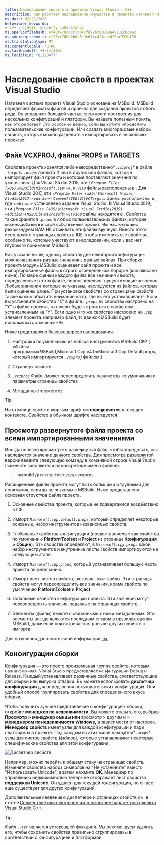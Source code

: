 ```yaml
---
title: Наследование свойств в проектах Visual Studio — C++
description: Как работает наследование имущества в проектах нативной (MSBuild) Visual Studio C.
ms.date: 02/21/2020
helpviewer_keywords:
- C++ projects, property inheritance
ms.openlocfilehash: 4740c479c6cc7c877fd72b7828a8e4811826de6c
ms.sourcegitcommit: c123cc76bb2b6c5cde6f4c425ece420ac733bf70
ms.translationtype: MT
ms.contentlocale: ru-RU
ms.lasthandoff: 04/14/2020
ms.locfileid: "81328477"
---
```

# <a name="property-inheritance-in-visual-studio-projects"></a>Наследование свойств в проектах Visual Studio

Нативная система проекта Visual Studio основана на MSBuild. MSBuild определяет форматы файлов и правила для создания проектов любого рода. Он управляет большей частью сложности построения для нескольких конфигураций и платформ. Вы найдете полезным понять, как это работает. Это особенно важно, если вы хотите определить пользовательские конфигурации. Или создать многоразовые наборы свойств, которые можно разделить и импортировать в нескольких проектах.

## <a name="the-vcxproj-file-props-files-and-targets-files"></a>Файл VCXPROJ, файлы PROPS и TARGETS

Свойства проекта хранятся либо непосредственно*`.vcxproj`* в файле *`.targets`* *`.props`* проекта () или в других или файлах, которые импортирует файл проекта и которые поставляют значения по умолчанию. Для Visual Studio 2015, эти *`\Program Files (x86)\MSBuild\Microsoft.Cpp\v4.0\V140`* файлы расположены в . Для Visual Studio 2017, эти *`\Program Files (x86)\Microsoft Visual Studio\2017\<edition>\Common7\IDE\VC\VCTargets`* файлы расположены в , где *`<edition>`* установлено издание Visual Studio. В Visual Studio 2019, эти *`\Program Files (x86)\Microsoft Visual Studio\2019\<edition>\MSBuild\Microsoft\VC\v160`* файлы находятся в . Свойства также хранятся *`.props`* в любых пользовательских файлах, которые можно добавить в свой собственный проект. Мы настоятельно рекомендуем ВАМ НЕ отсеивать эти файлы вручную. Вместо этого используйте страницы свойств в IDE, чтобы изменить все свойства, особенно те, которые участвуют в наследовании, если у вас нет глубокого понимания MSBuild.

Как указано выше, одному свойству для некоторой конфигурации можно назначить разные значения в разных файлах. При сборке проекта модуль MSBuild оценивает файл проекта и все импортированные файлы в строго определенном порядке (как описано ниже). По мере оценки каждого файла все значения свойств, определенные в этом файле, переопределяют существующие значения. Любые значения, которые не указаны, наследуются из файлов, которые были оценены ранее. При установке свойства со страницами свойств также важно обратить внимание на то, где вы его устанавливаете. Если вы установите свойство "X" в файле, *`.props`* но свойство настроено на "Y" в файле проекта, то проект будет строиться с свойством, установленным на "Y". Если одно и то же свойство настроено на *`.cpp`* элемент проекта, например файл, то движок MSBuild будет использовать значение «Я».

Ниже представлено базовое дерево наследования.

1. Настройки по умолчанию из набора инструментов MSBuild CPP (. «Файлы программы»MSBuild,Microsoft.Cpp'v4.0»Microsoft.Cpp.Default.props, который импортируется *`.vcxproj`* файлом.)

1. Страницы свойств.

1. *`.vcxproj`* Файл. (может переопределять параметры по умолчанию и параметры страницы свойств).

1. Метаданные элементов.

> [!TIP]
> На странице свойств жирным шрифтом **определяется** в текущем контексте. Свойство в обычном шрифте наследуется.

## <a name="view-an-expanded-project-file-with-all-imported-values"></a>Просмотр развернутого файла проекта со всеми импортированными значениями

Иногда полезно просмотреть развернутый файл, чтобы определить, как наследуется значение данного свойства. Для просмотра развернутой версии введите следующую команду в командной строке Visual Studio (замените заполнители на конкретные имена файлов).

> **msbuild /pp:**_temp_**.txt** _myapp_**.vcxproj**

Расширенные файлы проекта могут быть большими и трудными для понимания, если вы не знакомы с MSBuild. Ниже представлена основная структура файла проекта.

1. Основные свойства проекта, которые не подвергаются воздействию в IDE.

1. Импорт *`Microsoft.cpp.default.props`*, который определяет некоторые основные, набор инструментов независимых свойств.

1. Глобальные свойства конфигурации (предоставляемые как свойства по умолчанию **PlatformToolset** и **Project** на странице **Конфигурация &gt; Общие**). Эти свойства определяют, в *`Microsoft.cpp.props`* какой набор инструментов и внутренние листы свойств импортируются на следующем этапе.

1. Импорт *`Microsoft.cpp.props`*, который устанавливает большую часть проекта по умолчанию.

1. Импорт всех листов свойств, включая *`.user`* файлы. Эти страницы свойств могут переопределить все значения, кроме свойств по умолчанию **PlatformToolset** и **Project**.

1. Остальные свойства конфигурации проекта. Эти значения могут переопределять значения, заданные на страницах свойств.

1. Элементы (файлы) вместе с связанными с ними метаданными. Эти элементы всегда являются последним словом в правилах оценки MSBuild, даже если они встречаются раньше других свойств и импорта.

Для получения дополнительной информации [см.](/visualstudio/msbuild/msbuild-properties)

## <a name="build-configurations"></a>Конфигурации сборки

Конфигурация — это просто произвольная группа свойств, которым назначено имя. Visual Studio предоставляет конфигурации Debug и Release. Каждый устанавливает различные свойства, соответствующие для сборки или выпуска отладки. Вы можете использовать **диспетчер конфигурации** для определения пользовательских конфигураций. Они удобный способ группировать свойства для определенного вкуса сборки.

Чтобы получить лучшее представление о конфигурациях сборки, откройте **менеджер по недвижимости.** Вы можете открыть его, выбрав **Просмотр > менеджер омицы или** просмотр > другим и > **менеджером по недвижимости Windows,** в зависимости от настроек. **Менеджер свойств** имеет узлы для каждой конфигурации и пары платформ ы в проекте. Под каждым из этих узлов находятся*`.props`* узлы для листов свойств (файлов), которые устанавливают некоторые специфические свойства для этой конфигурации.

![Диспетчер свойств](media/property-manager.png "диспетчер свойств")

Например, можно перейти к общему стеку на страницах свойств. Измените свойство набора символов на "Не установите" вместо "Использовать Unicode", а затем нажмите **OK.** Менеджер по управлению недвижимостью теперь не отображает лист свойства **поддержки Unicode.** Он удален для текущей конфигурации, но он все еще существует для других конфигураций.

Дополнительные сведения о диспетчере и страницах свойств см. в статье [Совместное или повторное использование параметров проекта Visual Studio C++](create-reusable-property-configurations.md).

> [!TIP]
> Файл *`.user`* является устаревшей функцией. Мы рекомендуем удалить его, чтобы сохранить свойства правильно сгруппированы в соответствии с конфигурацией и платформой.

